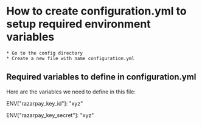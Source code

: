 # How to create configuration.yml to setup required environment variables
	* Go to the config directory
	* Create a new file with name configuration.yml

## Required variables to define in configuration.yml
Here are the variables we need to define in this file:

ENV["razarpay_key_id"]: "xyz"

ENV["razarpay_key_secret"]: "xyz"